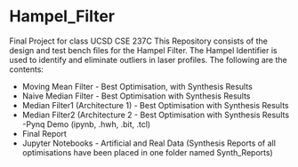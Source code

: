 # Hampel_Filter
Final Project for class UCSD CSE 237C
This Repository consists of the design and test bench files for the Hampel Filter. The Hampel Identifier is used to identify and eliminate outliers in laser profiles. 
The following are the contents:
  - Moving Mean Filter - Best Optimisation, with Synthesis Results
  - Naive Median Filter - Best Optimisation with Synthesis Results
  - Median Filter1 (Architecture 1) - Best Optimisation with Synthesis Results
  - Median Filter2 (Architecture 2 - Best Optimisation with Synthesis Results
   -Pynq Demo (ipynb, .hwh, .bit, .tcl)
   - Final Report
   - Jupyter Notebooks - Artificial and Real Data 
   (Synthesis Reports of all optimisations have been placed in one folder named Synth_Reports)

